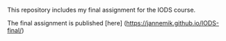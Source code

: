 This repository includes my final assignment for the IODS course.

The final assignment is published [here] (https://jannemik.github.io/IODS-final/)
